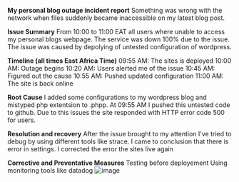 **My personal blog outage incident report**
Something was wrong with the network when files suddenly became inaccessible on my latest blog post.

**Issue Summary**
From 10:00 to 11:00 EAT all users where unable to access my personal blogs webpage. The service was down 100% due to the issue. The issue was caused by depolying of untested configuration of wordpress.

**Timeline (all times East Africa Time)**
09:55 AM: The sites is deployed
10:00 AM: Outage begins
10:20 AM: Users alerted me of the issue
10:45 AM: Figured out the cause
10:55 AM: Pushed updated configuration
11:00 AM: The site is back online

**Root Cause**
I added some configurations to my wordpress blog and mistyped php extentsion to .phpp. At 09:55 AM I pushed this untested code to github. Due to this issues the site responded with HTTP error code 500 for users.

**Resolution and recovery**
After the issue brought to my attention I've tried to debug by using different tools like strace. I came to conclusion that there is error in settings. I corrected the error the sites live again

**Corrective and Preventative Measures**
Testing before deployement
Using monitoring tools like datadog
![image](https://user-images.githubusercontent.com/104936934/222953374-025f2581-543d-4217-82fc-12723daeb3f0.png)
